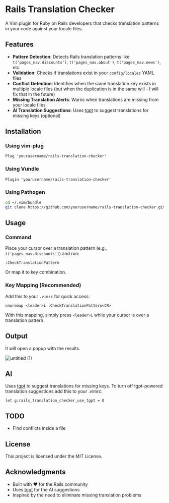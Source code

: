 # Rails Translation Checker

A Vim plugin for Ruby on Rails developers that checks translation patterns in your code against your locale files.

## Features

- **Pattern Detection**: Detects Rails translation patterns like `t('pages_nav.discounts')`, `t('pages_nav.about')`, `t('pages_nav.news')`, etc.
- **Validation**: Checks if translations exist in your `config/locales` YAML files
- **Conflict Detection**: Identifies when the same translation key exists in multiple locale files (but when the duplication is in the same will - I will fix that in the future)
- **Missing Translation Alerts**: Warns when translations are missing from your locale files
- **AI Translation Suggestions**: Uses [tgpt](https://github.com/aandrew-me/tgpt) to suggest translations for missing keys (optional)

## Installation

### Using vim-plug
```vim
Plug 'yourusername/rails-translation-checker'
```

### Using Vundle
```vim
Plugin 'yourusername/rails-translation-checker'
```

### Using Pathogen
```bash
cd ~/.vim/bundle
git clone https://github.com/yourusername/rails-translation-checker.git
```

## Usage

### Command
Place your cursor over a translation pattern (e.g., `t('pages_nav.discounts')`) and run:
```vim
:CheckTranslationPattern
```
Or map it to key combination.

### Key Mapping (Recommended)
Add this to your `.vimrc` for quick access:
```vim
nnoremap <leader>i :CheckTranslationPattern<CR>
```

With this mapping, simply press `<leader>i` while your cursor is over a translation pattern.

## Output
It will open a popup with the results.

![untitled (1)](https://github.com/user-attachments/assets/e4359140-0066-4289-b4f2-83aed3863c6a)


## AI 
Uses [tgpt](https://github.com/aandrew-me/tgpt) to suggest translations for missing keys. To turn off tgpt-powered translation suggestions add this to your .vimrc:
```
let g:rails_translation_checker_use_tgpt = 0
```

## TODO
- Find conflicts inside a file

## License
This project is licensed under the MIT License.

## Acknowledgments
- Built with ❤️ for the Rails community
- Uses [tgpt](https://github.com/aandrew-me/tgpt) for the AI suggestions 
- Inspired by the need to eliminate missing translation problems
